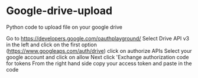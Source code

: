 # Google-drive-upload
Python code to upload file on your google drive

Go to https://developers.google.com/oauthplayground/
Select Drive API v3 in the left and click on the first option (https://www.googleaps.com/auth/drive)
click on authorize APIs
Select your google account and click on allow
Next click 'Exchange authorization code for tokens
From the right hand side copy your access token and paste in the code
